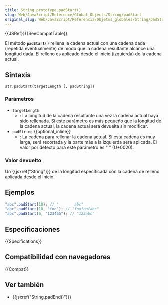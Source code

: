 ```yaml
---
title: String.prototype.padStart()
slug: Web/JavaScript/Reference/Global_Objects/String/padStart
original_slug: Web/JavaScript/Referencia/Objetos_globales/String/padStart
---
```


{{JSRef}}{{SeeCompatTable}}

El método **`padStart()`** rellena la cadena actual con una cadena dada (repetida eventualmente) de modo que la cadena resultante alcance una longitud dada. El relleno es aplicado desde el inicio (izquierda) de la cadena actual.

## Sintaxis

```
str.padStart(targetLength [, padString])
```

### Parámetros

- `targetLength`
  - : La longitud de la cadena resultante una vez la cadena actual haya sido rellenada. Si este parámetro es más pequeño que la longitud de la cadena actual, la cadena actual será devuelta sin modificar.
- `padString` {{optional_inline}}
  - : La cadena para rellenar la cadena actual. Si esta cadena es muy larga, será recortada y la parte más a la izquierda será aplicada. El valor por defecto para este parámetro es " " (U+0020).

### Valor devuelto

Un {{jsxref("String")}} de la longitud específicada con la cadena de relleno aplicada desde el inicio.

## Ejemplos

```js
"abc".padStart(10); // "       abc"
"abc".padStart(10, "foo"); // "foofoofabc"
"abc".padStart(6, "123465"); // "123abc"
```

## Especificaciones

{{Specifications}}

## Compatibilidad con navegadores

{{Compat}}

## Ver también

- {{jsxref("String.padEnd()")}}
